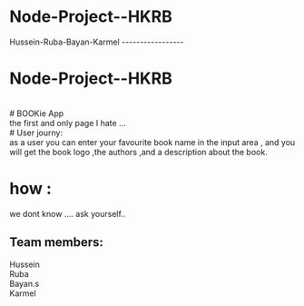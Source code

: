 # Node-Project--HKRB
Hussein-Ruba-Bayan-Karmel
-----------------<br>
# Node-Project--HKRB 
<br>
# BOOKie App <br>
the first and only page I hate ... 
<br>
# User journy: <br>
as a user you can enter your favourite book name in the input area , and you will get the book logo ,the authors ,and a description about the book. <br> 



# how :<br>
we dont know .... ask yourself..<br>  



## Team members: <br>
Hussein <br>
Ruba <br>
Bayan.s <br>
Karmel <br>
